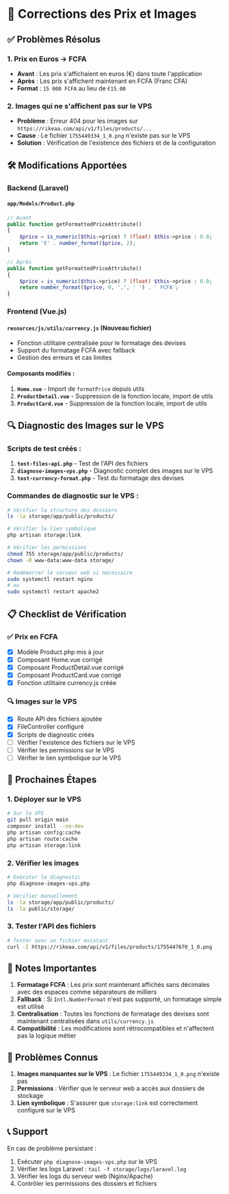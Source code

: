 # 🔧 Corrections des Prix et Images

## ✅ Problèmes Résolus

### 1. Prix en Euros → FCFA
- **Avant** : Les prix s'affichaient en euros (€) dans toute l'application
- **Après** : Les prix s'affichent maintenant en FCFA (Franc CFA)
- **Format** : `15 000 FCFA` au lieu de `€15.00`

### 2. Images qui ne s'affichent pas sur le VPS
- **Problème** : Erreur 404 pour les images sur `https://rikeaa.com/api/v1/files/products/...`
- **Cause** : Le fichier `1755449334_1_0.png` n'existe pas sur le VPS
- **Solution** : Vérification de l'existence des fichiers et de la configuration

## 🛠️ Modifications Apportées

### Backend (Laravel)

#### `app/Models/Product.php`
```php
// Avant
public function getFormattedPriceAttribute()
{
    $price = is_numeric($this->price) ? (float) $this->price : 0.0;
    return '€' . number_format($price, 2);
}

// Après
public function getFormattedPriceAttribute()
{
    $price = is_numeric($this->price) ? (float) $this->price : 0.0;
    return number_format($price, 0, ',', ' ') . ' FCFA';
}
```

### Frontend (Vue.js)

#### `resources/js/utils/currency.js` (Nouveau fichier)
- Fonction utilitaire centralisée pour le formatage des devises
- Support du formatage FCFA avec fallback
- Gestion des erreurs et cas limites

#### Composants modifiés :
1. **`Home.vue`** - Import de `formatPrice` depuis utils
2. **`ProductDetail.vue`** - Suppression de la fonction locale, import de utils
3. **`ProductCard.vue`** - Suppression de la fonction locale, import de utils

## 🔍 Diagnostic des Images sur le VPS

### Scripts de test créés :
1. **`test-files-api.php`** - Test de l'API des fichiers
2. **`diagnose-images-vps.php`** - Diagnostic complet des images sur le VPS
3. **`test-currency-format.php`** - Test du formatage des devises

### Commandes de diagnostic sur le VPS :
```bash
# Vérifier la structure des dossiers
ls -la storage/app/public/products/

# Vérifier le lien symbolique
php artisan storage:link

# Vérifier les permissions
chmod 755 storage/app/public/products/
chown -R www-data:www-data storage/

# Redémarrer le serveur web si nécessaire
sudo systemctl restart nginx
# ou
sudo systemctl restart apache2
```

## 📋 Checklist de Vérification

### ✅ Prix en FCFA
- [x] Modèle Product.php mis à jour
- [x] Composant Home.vue corrigé
- [x] Composant ProductDetail.vue corrigé
- [x] Composant ProductCard.vue corrigé
- [x] Fonction utilitaire currency.js créée

### 🔍 Images sur le VPS
- [x] Route API des fichiers ajoutée
- [x] FileController configuré
- [x] Scripts de diagnostic créés
- [ ] Vérifier l'existence des fichiers sur le VPS
- [ ] Vérifier les permissions sur le VPS
- [ ] Vérifier le lien symbolique sur le VPS

## 🚀 Prochaines Étapes

### 1. Déployer sur le VPS
```bash
# Sur le VPS
git pull origin main
composer install --no-dev
php artisan config:cache
php artisan route:cache
php artisan storage:link
```

### 2. Vérifier les images
```bash
# Exécuter le diagnostic
php diagnose-images-vps.php

# Vérifier manuellement
ls -la storage/app/public/products/
ls -la public/storage/
```

### 3. Tester l'API des fichiers
```bash
# Tester avec un fichier existant
curl -I https://rikeaa.com/api/v1/files/products/1755447670_1_0.png
```

## 📝 Notes Importantes

1. **Formatage FCFA** : Les prix sont maintenant affichés sans décimales avec des espaces comme séparateurs de milliers
2. **Fallback** : Si `Intl.NumberFormat` n'est pas supporté, un formatage simple est utilisé
3. **Centralisation** : Toutes les fonctions de formatage des devises sont maintenant centralisées dans `utils/currency.js`
4. **Compatibilité** : Les modifications sont rétrocompatibles et n'affectent pas la logique métier

## 🐛 Problèmes Connus

1. **Images manquantes sur le VPS** : Le fichier `1755449334_1_0.png` n'existe pas
2. **Permissions** : Vérifier que le serveur web a accès aux dossiers de stockage
3. **Lien symbolique** : S'assurer que `storage:link` est correctement configuré sur le VPS

## 📞 Support

En cas de problème persistant :
1. Exécuter `php diagnose-images-vps.php` sur le VPS
2. Vérifier les logs Laravel : `tail -f storage/logs/laravel.log`
3. Vérifier les logs du serveur web (Nginx/Apache)
4. Contrôler les permissions des dossiers et fichiers


